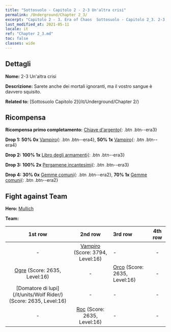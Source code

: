 ```yaml
---
title: "Sottosuolo - Capitolo 2 - 2-3 Un'altra crisi"
permalink: /Underground/Chapter 2_3/
excerpt: "Capitolo 2 - 3. Era of Chaos  Sottosuolo - Capitolo 2_3. 2-3 Un'altra crisi"
last_modified_at: 2021-05-11
locale: it
ref: "Chapter 2_3.md"
toc: false
classes: wide
---
```


## Dettagli

 **Nome:** 2-3 Un'altra crisi

 **Descrizione:** Sarete anche dei mortali ignoranti, ma il vostro sangue è davvero squisito.

 **Related to:** [Sottosuolo Capitolo 2](/it/Underground/Chapter 2/)

## Ricompensa

 **Ricompensa primo completamento:** [Chiave d'argento](/ItemsIT/con_693/){: .btn .btn--era3}

 **Drop 1:** **50% 0x** [Vampiro](/ItemsIT/unt_211/){: .btn .btn--era4}, **50% 1x** [Vampiro](/ItemsIT/unt_211/){: .btn .btn--era4}

 **Drop 2:** **100% 1x** [Libro degli armamenti](/ItemsIT/mat_18/){: .btn .btn--era3}

 **Drop 3:** **100% 2x** [Pergamene incantesimi](/ItemsIT/con_694/){: .btn .btn--era3}

 **Drop 4:** **30% 0x** [Gemme comuni](/ItemsIT/mat_10/){: .btn .btn--era2}, **70% 1x** [Gemme comuni](/ItemsIT/mat_10/){: .btn .btn--era2}


## Fight against Team
 **Hero:** [Mullich](/it/heroes/Mullich/)

 **Team:**


  | 1st row | 2nd row | 3rd row | 4th row |
  |:----:|:----:|:----|:----:|
  | - | [Vampiro](/it/units/Vampire/) (Score: 3794, Level:16)  | - | - |
  | [Ogre](/it/units/Ogre/) (Score: 2635, Level:16)  | - | [Orco](/it/units/Orc/) (Score: 2635, Level:16)  | - |
  | [Domatore di lupi](/it/units/Wolf Rider/) (Score: 2635, Level:16)  | - | - | - |
  | - | [Roc](/it/units/Roc/) (Score: 2635, Level:16)  | - | - |


